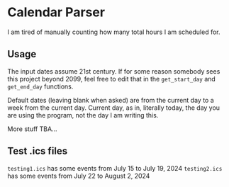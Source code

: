 # Calendar Parser
I am tired of manually counting how many total hours I am scheduled for.

## Usage
The input dates assume 21st century. If for some reason somebody sees this project beyond 2099, feel free to edit that in the `get_start_day` and `get_end_day` functions.

Default dates (leaving blank when asked) are from the current day to a week from the current day. Current day, as in, literally today, the day you are using the program, not the day I am writing this.

More stuff TBA...

## Test .ics files
`testing1.ics` has some events from July 15 to July 19, 2024
`testing2.ics` has some events from July 22 to August 2, 2024